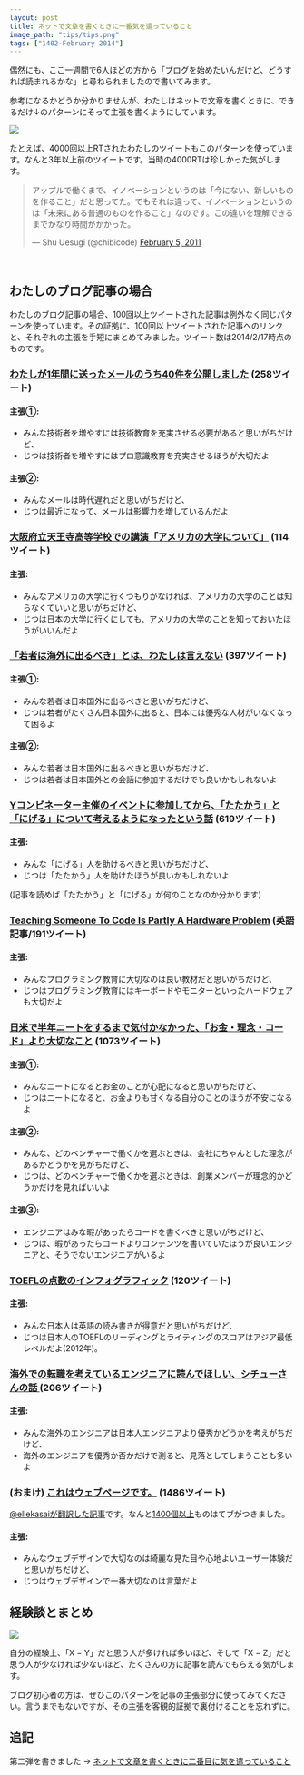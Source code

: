 ```yaml
---
layout: post
title: ネットで文章を書くときに一番気を遣っていること
image_path: "tips/tips.png"
tags: ["1402-February 2014"]
---
```


偶然にも、ここ一週間で6人ほどの方から「ブログを始めたいんだけど、どうすれば読まれるかな」と尋ねられましたので書いてみます。

参考になるかどうか分かりませんが、わたしはネットで文章を書くときに、できるだけ↓のパターンにそって主張を書くようにしています。

![](/public/images/tips/tips.png)

たとえば、4000回以上RTされたわたしのツイートもこのパターンを使っています。なんと3年以上前のツイートです。当時の4000RTは珍しかった気がします。

<blockquote class="twitter-tweet" lang="en"><p>アップルで働くまで、イノベーションというのは「今にない、新しいものを作ること」だと思ってた。でもそれは違って、イノベーションというのは「未来にある普通のものを作ること」なのです。この違いを理解できるまでかなり時間がかかった。</p>&mdash; Shu Uesugi (@chibicode) <a href="https://twitter.com/chibicode/statuses/33769337827368960">February 5, 2011</a></blockquote><br>

## わたしのブログ記事の場合

わたしのブログ記事の場合、100回以上ツイートされた記事は例外なく同じパターンを使っています。その証拠に、100回以上ツイートされた記事へのリンクと、それぞれの主張を手短にまとめてみました。ツイート数は2014/2/17時点のものです。

### [わたしが1年間に送ったメールのうち40件を公開しました](/40-emails) <span class="external-link">(258ツイート)</span>

#### 主張①:

* みんな技術者を増やすには技術教育を充実させる必要があると思いがちだけど、
* じつは技術者を増やすにはプロ意識教育を充実させるほうが大切だよ

#### 主張②:

* みんなメールは時代遅れだと思いがちだけど、
* じつは最近になって、メールは影響力を増しているんだよ

### [大阪府立天王寺高等学校での講演「アメリカの大学について」](/moocs) <span class="external-link">(114ツイート)</span>

#### 主張:

* みんなアメリカの大学に行くつもりがなければ、アメリカの大学のことは知らなくていいと思いがちだけど、
* じつは日本の大学に行くにしても、アメリカの大学のことを知っておいたほうがいいんだよ

### [「若者は海外に出るべき」とは、わたしは言えない](/post/67352612076/) <span class="external-link">(397ツイート)</span>

#### 主張①:

* みんな若者は日本国外に出るべきと思いがちだけど、
* じつは若者がたくさん日本国外に出ると、日本には優秀な人材がいなくなって困るよ

#### 主張②:

* みんな若者は日本国外に出るべきと思いがちだけど、
* じつは若者は日本国外との会話に参加するだけでも良いかもしれないよ

### [Yコンビネーター主催のイベントに参加してから、「たたかう」と「にげる」について考えるようになったという話](/post/66112027707/y) <span class="external-link">(619ツイート)</span>

#### 主張:

* みんな「にげる」人を助けるべきと思いがちだけど、
* じつは「たたかう」人を助けたほうが良いかもしれないよ

(記事を読めば「たたかう」と「にげる」が何のことなのか分かります)

### [Teaching Someone To Code Is Partly A Hardware Problem](https://medium.com/what-i-learned-building/fe6a2067d770) <span class="external-link">(英語記事/191ツイート)</span>

#### 主張:

* みんなプログラミング教育に大切なのは良い教材だと思いがちだけど、
* じつはプログラミング教育にはキーボードやモニターといったハードウェアも大切だよ

### [日米で半年ニートをするまで気付かなかった、「お金・理念・コード」より大切なこと](http://engineer.typemag.jp/article/shusaku-uesugi-5) <span class="external-link">(1073ツイート)</span>

#### 主張①:

* みんなニートになるとお金のことが心配になると思いがちだけど、
* じつはニートになると、お金よりも甘くなる自分のことのほうが不安になるよ

#### 主張②:

* みんな、どのベンチャーで働くかを選ぶときは、会社にちゃんとした理念があるかどうかを見がちだけど、
* じつは、どのベンチャーで働くかを選ぶときは、創業メンバーが理念的かどうかだけを見ればいいよ

#### 主張③:

* エンジニアはみな暇があったらコードを書くべきと思いがちだけど、
* じつは、暇があったらコードよりコンテンツを書いていたほうが良いエンジニアと、そうでないエンジニアがいるよ

### [TOEFLの点数のインフォグラフィック](/post/63453005550/toefl) <span class="external-link">(120ツイート)</span>

#### 主張:

* みんな日本人は英語の読み書きが得意だと思いがちだけど、
* じつは日本人のTOEFLのリーディングとライティングのスコアはアジア最低レベルだよ(2012年)。

### [海外での転職を考えているエンジニアに読んでほしい、シチューさんの話 ](http://engineer.typemag.jp/article/shusaku-uesugi-4) <span class="external-link">(206ツイート)</span>

#### 主張:

* みんな海外のエンジニアは日本人エンジニアより優秀かどうかを考えがちだけど、
* 海外のエンジニアを優秀か否かだけで測ると、見落としてしまうことも多いよ

### <span class="external-link">(おまけ)</span> [これはウェブページです。](http://justinjackson.ca/words_japan.html) <span class="external-link">(1486ツイート)</span>

[@ellekasaiが翻訳した記事](http://ellekasai.com/posts/this-is-a-web-page/)です。なんと[1400個以上](http://b.hatena.ne.jp/entry/justinjackson.ca/words_japan.html)ものはてブがつきました。

#### 主張:

* みんなウェブデザインで大切なのは綺麗な見た目や心地よいユーザー体験だと思いがちだけど、
* じつはウェブデザインで一番大切なのは言葉だよ

## 経験談とまとめ

![](/public/images/tips/tips.png)

自分の経験上、「X = Y」だと思う人が多ければ多いほど、そして「X = Z」だと思う人が少なければ少ないほど、たくさんの方に記事を読んでもらえる気がします。

ブログ初心者の方は、ぜひこのパターンを記事の主張部分に使ってみてください。言うまでもないですが、その主張を客観的証拠で裏付けることを忘れずに。

## 追記

第二弾を書きました &rarr; [ネットで文章を書くときに二番目に気を遣っていること](/tips2)

